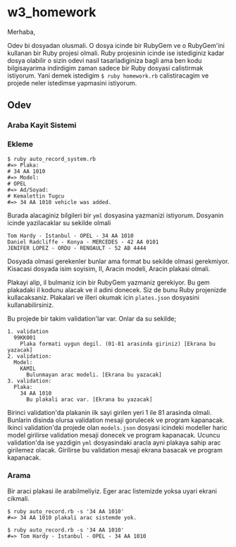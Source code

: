# w3_homework

Merhaba,

Odev bi dosyadan olusmali. O dosya icinde bir RubyGem ve o RubyGem'ini kullanan bir Ruby projesi olmali. Ruby projesinin icinde ise istediginiz kadar dosya olabilir o sizin odevi nasil tasarladiginiza bagli ama ben kodu bilgisayarima indirdigim zaman sadece bir Ruby dosyasi calistirmak istiyorum. Yani demek istedigim `$ ruby homework.rb` calistiracagim ve projede neler istedimse yapmasini istiyorum.

## Odev

### Araba Kayit Sistemi

### Ekleme

```
$ ruby auto_record_system.rb
#=> Plaka:
# 34 AA 1010
#=> Model:
# OPEL
#=> Ad/Soyad:
# Kemalettin Tugcu
#=> 34 AA 1010 vehicle was added.

```

Burada alacaginiz bilgileri bir `yml` dosyasina yazmanizi istiyorum. Dosyanin icinde yazilacaklar su sekilde olmali

```
Tom Hardy - Istanbul - OPEL - 34 AA 1010
Daniel Radcliffe - Konya - MERCEDES - 42 AA 0101
JENIFER LOPEZ - ORDU - RENOAULT - 52 AB 4444
```

Dosyada olmasi gerekenler bunlar ama format bu sekilde olmasi gerekmiyor. Kisacasi dosyada isim soyisim, Il, Aracin modeli, Aracin plakasi olmali.

Plakayi alip, il bulmaniz icin bir RubyGem yazmaniz gerekiyor. Bu gem plakadaki il kodunu alacak ve il adini donecek. Siz de bunu Ruby projenizde kullacaksaniz. Plakalari ve illeri okumak icin `plates.json` dosyasini kullanabilirsiniz.

Bu projede bir takim validation'lar var. Onlar da su sekilde;

```
1. validation
  99KK001
    Plaka formati uygun degil. (01-81 arasinda giriniz) [Ekrana bu yazacak]
2. validation:
  Model:
    KAMIL
      Bulunmayan arac modeli. [Ekrana bu yazacak]
3. validation:
  Plaka:
    34 AA 1010
      Bu plakali arac var. [Ekrana bu yazacak]

```

Birinci validation'da plakanin ilk sayi girilen yeri 1 ile 81 arasinda olmali. Bunlarin disinda olursa validation mesaji gorulecek ve program kapanacak.
Ikinci validation'da projede olan `models.json` dosyasi icindeki modeller haric model girilirse validation mesaji donecek ve program kapanacak.
Ucuncu validation'da ise yazdigin `yml` dosyasindaki aracla ayni plakaya sahip arac girilemez olacak. Girilirse bu validation mesaji ekrana basacak ve program kapanacak.

### Arama

Bir araci plakasi ile arabilmeliyiz. Eger arac listemizde yoksa uyari ekrani cikmali.

```
$ ruby auto_record.rb -s '34 AA 1010'
#=> 34 AA 1010 plakali arac sistemde yok.

$ ruby auto_record.rb -s '34 AA 1010'
#=> Tom Hardy - Istanbul - OPEL - 34 AA 1010

```

